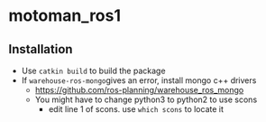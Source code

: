 # motoman_ros1

## Installation

- Use `catkin build` to build the package
- If `warehouse-ros-mongo`gives an error, install mongo c++ drivers
  - https://github.com/ros-planning/warehouse_ros_mongo
  - You might have to change python3 to python2 to use scons
    - edit line 1 of scons. use `which scons` to locate it
